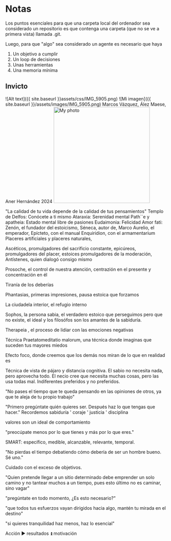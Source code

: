 # Notas

Los puntos esenciales para que una carpeta local del ordenador sea considerado un repositorio es que contenga una carpeta (que no se ve a primera vista) llamada .git.

Luego, para que "algo" sea considerado un agente es necesario que haya

1. Un objetivo a cumplir
2. Un loop de decisiones
3. Unas herramientas
4. Una memoria mínima

## Invicto
![Alt text]({{ site.baseurl }}assets/css/IMG_5905.png)
![Mi imagen]({{ site.baseurl }}/assets/images/IMG_5905.png)
Marcos Vázquez, Ález Maese, Aner Hernández
2024
<img src="{{ site.baseurl }}/assets/images/IMG_5905.png" alt="My photo" width="300" />

"La calidad de tu vida depende de la calidad de tus pensamientos"
Templo de Delfos: Conócete a ti mismo
Ataraxia: Serenidad mental
Path`´e y apatheia: Estado mental libre de pasiones
Eudaimonia: Felicidad
Amor fati: 
Zenón, el fundador del estoicismo, Séneca, autor de, Marco Aurelio, el emperador, Epícteto, con el manual Enquiridion, con el armamentarium
Placeres artificiales y placeres naturales,

Ascéticos, promulgadores del sacrificio constante, epicúreos, promulgadores del placer, estoices promulgadores de la moderación, Antístenes, quien dialogó consigo mismo

Prosoche, el control de nuestra atención, centrazión en el presente y concentración en él

Tiranía de los deberías

Phantasias, primeras impresiones, pausa estoica que forzamos

La ciudadela interior, el refugio interno

Sophos, la persona sabia, el verdadero estoico que perseguimos pero que no existe, el ideal y los filosófos son los amantes de la sabiduría.

Therapeia , el proceso de lidiar con las emociones negativas

Técnica Praetatomeditatio malorum, una técnica donde imaginas que suceden tus mayores miedos

Efecto foco, donde creemos que los demás nos miran de lo que en realidad es

Técnica de vista de pájaro y distancia cognitiva. 
El sabio no necesita nada, pero aprovecha todo. El necio cree que necesita muchas cosas, pero las usa todas mal.
Indiferentes preferidos y no preferidos.

"No pases el tiempo que te queda pensando en las opiniones de otros, ya que te aleja de tu propio trabajo"

"Primero pregúntate quién quieres ser. Después haz lo que tengas que hacer." Recordemos sabiduría ' coraje ' justicia ' disciplina

valores son un ideal de comportamiento

"preocúpate menos por lo que tienes y más por lo que eres."

SMART: específico, medible, alcanzable, relevante, temporal.

"No pierdas el tiempo debatiendo cómo debería de ser un hombre bueno. Sé uno."

Cuidado con el exceso de  objetivos.

"Quien pretende llegar a un sitio determinado debe emprender un solo camino y no tantear muchos a un tiempo, pues esto último no es caminar, sino vagar"

"pregúntate en todo momento, ¿Es esto necesario?"

"que todos tus esfuerzos vayan dirigidos hacia algo, mantén tu mirada en el destino"

"si quieres tranquilidad haz menos, haz lo esencial"

Acción ▶️ resultados ⏫ motivación

